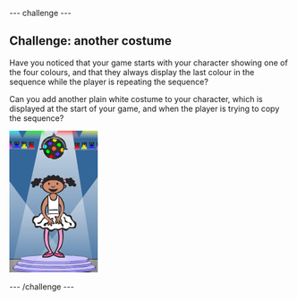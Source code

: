 \--- challenge \---

## Challenge: another costume

Have you noticed that your game starts with your character showing one of the four colours, and that they always display the last colour in the sequence while the player is repeating the sequence?

Can you add another plain white costume to your character, which is displayed at the start of your game, and when the player is trying to copy the sequence?

![screenshot](images/colour-white.png)

\--- /challenge \---